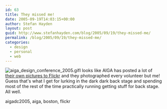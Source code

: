 ```yaml
---
id: 63
title: They missed me!
date: 2005-09-19T14:03:15+00:00
author: Stefan Hayden
layout: post
guid: http://www.stefanhayden.com/blog/2005/09/19/they-missed-me/
permalink: /blog/2005/09/19/they-missed-me/
categories:
  - design
  - personal
  - web
---
```

<img src='/blog/wp-content/aiga_design_conference_2005.gif' alt='aiga_design_conference_2005.gif' class="alignleft"/>I looks like AIGA has posted a lot of <a href="http://flickr.com/photos/aiga/tags/aigadc2005/">their own pictures to Flickr</a> and they photographed every volunteer but me! Guess that's what I get for lurking in the dark dark back stage and spending most of the rest of the time practically running getting stuff for back stage. All well.

<tags>aigadc2005, aiga, boston, flickr</tags>



